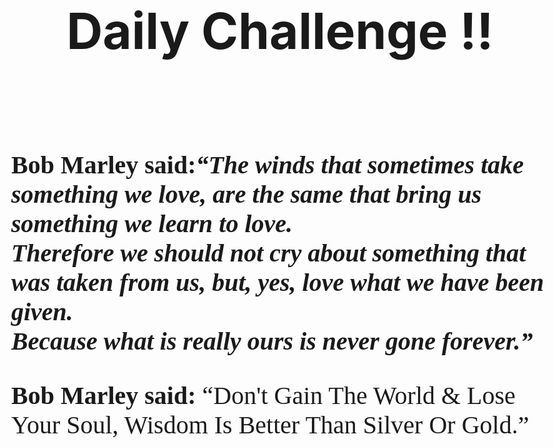 <!DOCTYPE html>
<html>
<head>
	<title>WAZAAA</title>
</head>
<body style="font-size: 40px">
	<h1 style="text-align: center;">Daily Challenge !!</h1><br>
	<p style="font-family: apple-chancery">
		<strong>Bob Marley said:<em>“The winds that sometimes take something we love, are the same that bring us something we learn to love.<br> Therefore we should not cry about something that was taken from us, but, yes, love what we have been given.<br> Because what is really ours is never gone forever.”</em>
		</strong>
	</p>
	<p style="font-family: fantasy;">
		<strong>Bob Marley said:</strong> “Don't Gain The World & Lose Your Soul, Wisdom Is Better Than Silver Or Gold.”
	</p>

</body>
</html>
